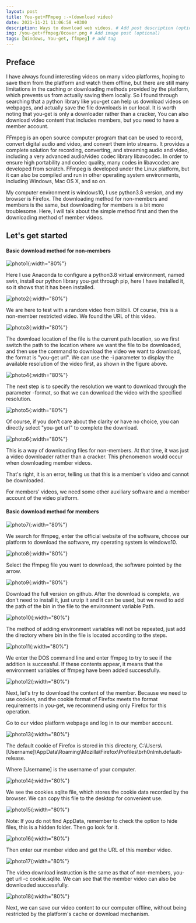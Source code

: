 ```yaml
---
layout: post
title: You-get+FFmpeg :->(download video)
date: 2021-11-21 11:06:58 +0300
description: Ways to download web videos. # Add post description (optional)
img: /you-get+ffmpeg/0cover.png # Add image post (optional)
tags: [Windows, You-get, ffmpeg] # add tag
---
```


## Preface
I have always found interesting videos on many video platforms, hoping to save them from the platform and watch them offline, but there are still many limitations in the caching or downloading methods provided by the platform, which prevents us from actually saving them locally. So I found through searching that a python library like you-get can help us download videos on webpages, and actually save the file downloads in our local. It is worth noting that you-get is only a downloader rather than a cracker, You can also download video content that includes members, but you need to have a member account.

FFmpeg is an open source computer program that can be used to record, convert digital audio and video, and convert them into streams. It provides a complete solution for recording, converting, and streaming audio and video, including a very advanced audio/video codec library libavcodec. In order to ensure high portability and codec quality, many codes in libavcodec are developed from scratch. FFmpeg is developed under the Linux platform, but it can also be compiled and run in other operating system environments, including Windows, Mac OS X, and so on.

My computer environment is windows10, I use python3.8 version, and my browser is Firefox. The downloading method for non-members and members is the same, but downloading for members is a bit more troublesome. Here, I will talk about the simple method first and then the downloading method of member videos.

## Let's get started

#### Basic download method for non-members

![photo1]({{site.baseurl}}/assets/img/you-get+ffmpeg/1.png){:width="80%"}

Here I use Anaconda to configure a python3.8 virtual environment, named swin, install our python library you-get through pip, here I have installed it, so it shows that it has been installed.

![photo2]({{site.baseurl}}/assets/img/you-get+ffmpeg/2.png){:width="80%"}

We are here to test with a random video from bilibili. Of course, this is a non-member restricted video. We found the URL of this video.

![photo3]({{site.baseurl}}/assets/img/you-get+ffmpeg/3.png){:width="80%"}

The download location of the file is the current path location, so we first switch the path to the location where we want the file to be downloaded, and then use the command to download the video we want to download, the format is "you-get url". We can use the -i parameter to display the available resolution of the video first, as shown in the figure above.

![photo4]({{site.baseurl}}/assets/img/you-get+ffmpeg/4.png){:width="80%"}

The next step is to specify the resolution we want to download through the parameter -format, so that we can download the video with the specified resolution.

![photo5]({{site.baseurl}}/assets/img/you-get+ffmpeg/5.png){:width="80%"}

Of course, if you don’t care about the clarity or have no choice, you can directly select "you-get url" to complete the download.

![photo6]({{site.baseurl}}/assets/img/you-get+ffmpeg/6.png){:width="80%"}

This is a way of downloading files for non-members. At that time, it was just a video downloader rather than a cracker. This phenomenon would occur when downloading member videos.

That's right, it is an error, telling us that this is a member's video and cannot be downloaded.

For members' videos, we need some other auxiliary software and a member account of the video platform.

#### Basic download method for members
![photo7]({{site.baseurl}}/assets/img/you-get+ffmpeg/7.png){:width="80%"}

We search for ffmpeg, enter the official website of the software, choose our platform to download the software, my operating system is windows10.

![photo8]({{site.baseurl}}/assets/img/you-get+ffmpeg/8.png){:width="80%"}

Select the ffmpeg file you want to download, the software pointed by the arrow.

![photo9]({{site.baseurl}}/assets/img/you-get+ffmpeg/9.png){:width="80%"}

Download the full version on github. After the download is complete, we don't need to install it, just unzip it and it can be used, but we need to add the path of the bin in the file to the environment variable Path.

![photo10]({{site.baseurl}}/assets/img/you-get+ffmpeg/10.png){:width="80%"}

The method of adding environment variables will not be repeated, just add the directory where bin in the file is located according to the steps.

![photo11]({{site.baseurl}}/assets/img/you-get+ffmpeg/11.png){:width="80%"}

We enter the DOS command line and enter ffmpeg to try to see if the addition is successful. If these contents appear, it means that the environment variables of ffmpeg have been added successfully.

![photo12]({{site.baseurl}}/assets/img/you-get+ffmpeg/12.png){:width="80%"}

Next, let's try to download the content of the member. Because we need to use cookies, and the cookie format of Firefox meets the format requirements in you-get, we recommend using only Firefox for this operation.

Go to our video platform webpage and log in to our member account.

![photo13]({{site.baseurl}}/assets/img/you-get+ffmpeg/13.png){:width="80%"}

The default cookie of Firefox is stored in this directory, C:\Users\\[Username]\AppData\Roaming\Mozilla\Firefox\Profiles\brh0nlmh.default-release.

Where [Username] is the username of your computer.

![photo14]({{site.baseurl}}/assets/img/you-get+ffmpeg/14.png){:width="80%"}

We see the cookies.sqlite file, which stores the cookie data recorded by the browser. We can copy this file to the desktop for convenient use.

![photo15]({{site.baseurl}}/assets/img/you-get+ffmpeg/15.png){:width="80%"}

Note: If you do not find AppData, remember to check the option to hide files, this is a hidden folder. Then go look for it.

![photo16]({{site.baseurl}}/assets/img/you-get+ffmpeg/16.png){:width="80%"}

Then enter our member video and get the URL of this member video.

![photo17]({{site.baseurl}}/assets/img/you-get+ffmpeg/17.png){:width="80%"}

The video download instruction is the same as that of non-members, you-get url -c cookie.sqlite. We can see that the member video can also be downloaded successfully.

![photo18]({{site.baseurl}}/assets/img/you-get+ffmpeg/18.png){:width="80%"}

Next, we can save our video content to our computer offline, without being restricted by the platform's cache or download mechanism.